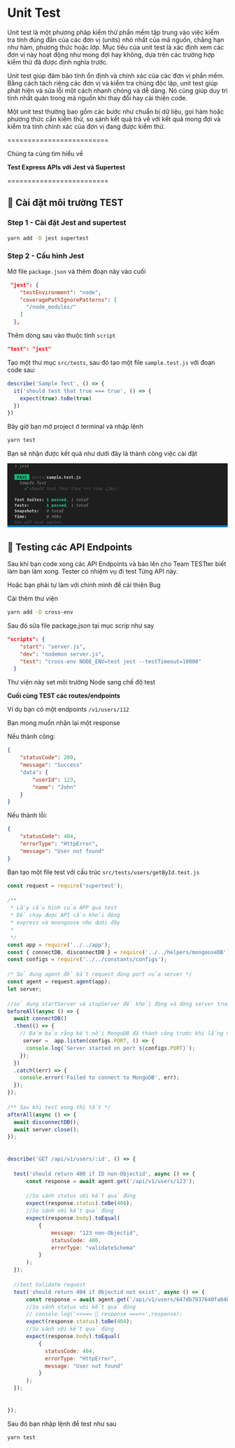 # Unit Test

Unit test là một phương pháp kiểm thử phần mềm tập trung vào việc kiểm tra tính đúng đắn của các đơn vị (units) nhỏ nhất của mã nguồn, chẳng hạn như hàm, phương thức hoặc lớp. Mục tiêu của unit test là xác định xem các đơn vị này hoạt động như mong đợi hay không, dựa trên các trường hợp kiểm thử đã được định nghĩa trước.

Unit test giúp đảm bảo tính ổn định và chính xác của các đơn vị phần mềm. Bằng cách tách riêng các đơn vị và kiểm tra chúng độc lập, unit test giúp phát hiện và sửa lỗi một cách nhanh chóng và dễ dàng. Nó cũng giúp duy trì tính nhất quán trong mã nguồn khi thay đổi hay cải thiện code.

Một unit test thường bao gồm các bước như chuẩn bị dữ liệu, gọi hàm hoặc phương thức cần kiểm thử, so sánh kết quả trả về với kết quả mong đợi và kiểm tra tính chính xác của đơn vị đang được kiểm thử.


=========================

Chúng ta cùng tìm hiểu về

**Test Express APIs với Jest và Supertest**

=========================


## 💛 Cài đặt môi trường TEST

### Step 1 - Cài đặt Jest and supertest

```bash
yarn add -D jest supertest
```

### Step 2 - Cấu hình Jest

Mở file `package.json` và thêm đoạn này vào cuối

```json
 "jest": {
    "testEnvironment": "node",
    "coveragePathIgnorePatterns": [
      "/node_modules/"
    ]
  },
```

Thêm dòng sau vào thuộc tính `script`

```json
"test": "jest"
```

Tạo một thư mục `src/tests`, sau đó tạo một file `sample.test.js` với đoạn code sau:

```js
describe('Sample Test', () => {
  it('should test that true === true', () => {
    expect(true).toBe(true)
  })
})
```

Bây giờ bạn mở project ở terminal và nhập lệnh

```bash
yarn test
```
Bạn sẽ nhận được kết quả như dưới đây là thành công việc cài đặt

![test](test.png)


## 💛 Testing các API Endpoints

Sau khi bạn code xong các API Endpoints và báo lên cho Team TESTter biết làm bạn làm xong. Tester có nhiệm vụ đi test Từng API này.

Hoặc bạn phải tự làm với chính mình để cải thiện Bug

Cài thêm thư viện

```bash
yarn add -D cross-env
```

Sau đó sửa file package.json tại mục scrip như say

```json
"scripts": {
    "start": "server.js",
    "dev": "nodemon server.js",
    "test": "cross-env NODE_ENV=test jest --testTimeout=10000"
  }
```

Thư viện này set môi trường Node sang chế độ test

**Cuối cùng TEST các routes/endpoints**

Ví dụ bạn có một endpoints `/v1/users/112`

Bạn mong muốn nhận lại một response

Nếu thành công: 

```json
{
    "statusCode": 200,
    "message": "Success"
    "data": {
        "userId": 123,
        "name": "John"
    }
}
```

Nếu thành lỗi: 


```json
{
    "statusCode": 404,
    "errorType": "HttpError",
    "message": "User not found"
}
```

Bạn tạo một file test với cấu trúc `src/tests/users/getById.test.js`

```js
const request = require('supertest');

/**
 * Lấy cấu hình của APP qua test
 * Để chạy được API cần khởi động
 * express và moongoose như dưới đây
 * 
 */
const app = require('../../app');
const { connectDB, disconnectDB } = require('../../helpers/mongooseDB');
const configs = require('../../constants/configs');

/* Sử dụng agent để bắt request dùng port của server */
const agent = request.agent(app);
let server;

//sử dụng startServer và stopServer để khởi động và dừng server trước và sau khi tất cả các tests chạy
beforeAll(async () => {
  await connectDB()
  .then(() => {
    // Đảm bảo rằng kết nối MongoDB đã thành công trước khi lắng nghe ứng dụng
     server =  app.listen(configs.PORT, () => {
      console.log(`Server started on port ${configs.PORT}`);
    });
  })
  .catch((err) => {
    console.error('Failed to connect to MongoDB', err);
  });
});

/** Sau khi test xong thì tắt */
afterAll(async () => {
  await disconnectDB();
  await server.close();
});


describe('GET /api/v1/users/:id', () => {
  
  test('should return 400 if ID non-Objectid', async () => {
      const response = await agent.get('/api/v1/users/123');
  
      //So sánh status với kết quả đúng
      expect(response.status).toBe(400);
      //So sánh với kết quả đúng
      expect(response.body).toEqual(
          {
              message: "123 non-Objectid",
              statusCode: 400,
              errorType: "validateSchema"
          }
      );
  });

  //test Validate request
  test('should return 404 if Objectid not exist', async () => {
      const response = await agent.get('/api/v1/users/647db7937640fa84b0580e24');
      //So sánh status với kết quả đúng
      // console.log('<<=== 🚀 response ===>>',response);
      expect(response.status).toBe(404);
      //So sánh với kết quả đúng
      expect(response.body).toEqual(
          {
            statusCode: 404,
            errorType: "HttpError",
            message: "User not found"
          }
      );
  });
  

});
```

Sau đó bạn nhập lệnh để test như sau

```bash
yarn test
```